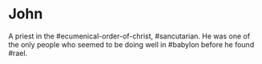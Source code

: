 # John
A priest in the #ecumenical-order-of-christ, #sancutarian. He was one of the only people who seemed to be doing well in #babylon before he found #rael.